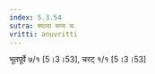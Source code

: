 ```yaml
---
index: 5.3.54
sutra: षष्ठ्या रूप्य च
vritti: anuvritti
---
```


भूतपूर्वे ७/१  [5।3।53], चरट्  १/१ [5।3।53]